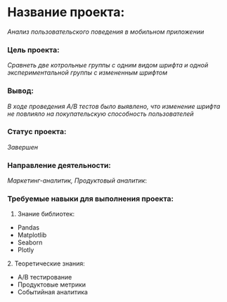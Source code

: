 # **Название проекта:**
  *Анализ пользовательского поведения в мобильном приложении*
### Цель проекта:  
  *Сравнеть две котрольные группы с одним видом шрифта и одной экспериментальной группы с измененным шрифтом*
### Вывод:
  *В ходе проведения A/B тестов было выявлено, что изменение шрифта не повлияло на покупательскую способность пользователей*
### Статус проекта:
  *Завершен*
### Направление деятельности:
  *Маркетинг-аналитик, Продуктовый аналитик*:
### Требуемые навыки для выполнения проекта:
  1. Знание библиотек:
  <ul>
    <li>Pandas</li>
    <li>Matplotlib</li>
    <li>Seaborn</li>
    <li>Plotly</li>
 </ul>
   2. Теоретические знания:
  <ul>
    <li>A/B тестирование</li>
    <li>Продуктовые метрики</li>
    <li>Событийная аналитика </li>
  </ul>
